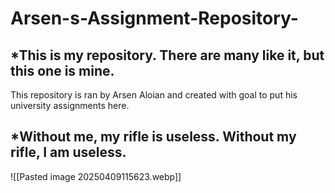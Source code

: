 # Arsen-s-Assignment-Repository-
## *This is my repository. There are many like it, but this one is mine.

This repository is ran by Arsen Aloian and created with goal to put his university assignments here. 

## *Without me, my rifle is useless. Without my rifle, I am useless.

![[Pasted image 20250409115623.webp]]
